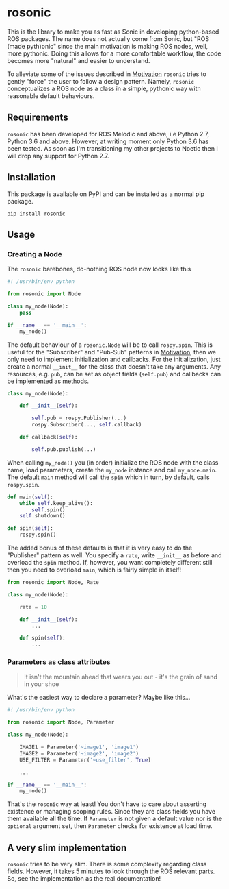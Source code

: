 # rosonic

This is the library to make you as fast as Sonic in developing python-based ROS
packages. The name does not actually come from Sonic, but "ROS (made pyth)onic"
since the main motivation is making ROS nodes, well, more pythonic. Doing this
allows for a more comfortable workflow, the code becomes more "natural" and
easier to understand.

To alleviate some of the issues described in [Motivation](docs/motivation.md)
`rosonic` tries to gently "force" the user to follow a design pattern. Namely,
`rosonic` conceptualizes a ROS node as a class in a simple, pythonic way with
reasonable default behaviours.


## Requirements

`rosonic` has been developed for ROS Melodic and above, i.e Python 2.7,
Python 3.6 and above. However, at writing moment only Python 3.6 has been
tested. As soon as I'm transitioning my other projects to Noetic then I will
drop any support for Python 2.7.


## Installation

This package is available on PyPI and can be installed as a normal pip package.

```
pip install rosonic
```


## Usage

### Creating a Node

The `rosonic` barebones, do-nothing ROS node now looks like this

```python
#! /usr/bin/env python

from rosonic import Node

class my_node(Node):
    pass

if __name__ == '__main__':
    my_node()
```

The default behaviour of a `rosonic.Node` will be to call `rospy.spin`. This is
useful for the "Subscriber" and "Pub-Sub" patterns in
[Motivation](docs/motivation.md), then we only need to implement initialization
and callbacks. For the initialization, just create a normal `__init__` for the
class that doesn't take any arguments. Any resources, e.g. `pub`, can be set as
object fields (`self.pub`) and callbacks can be implemented as methods.

```python
class my_node(Node):

    def __init__(self):

        self.pub = rospy.Publisher(...)
        rospy.Subscriber(..., self.callback)

    def callback(self):

        self.pub.publish(...)
```

When calling `my_node()` you (in order) initialize the ROS node with
the class name, load parameters, create the `my_node` instance and call
`my_node.main`. The default `main` method will call the `spin` which in turn,
by default, calls `rospy.spin`.

```python
def main(self):
    while self.keep_alive():
        self.spin()
    self.shutdown()

def spin(self):
    rospy.spin()
```

The added bonus of these defaults is that it is very easy to do the "Publisher"
pattern as well. You specify a `rate`, write `__init__` as before and overload
the `spin` method. If, however, you want completely different still then you
need to overload `main`, which is fairly simple in itself!

```python
from rosonic import Node, Rate

class my_node(Node):

    rate = 10

    def __init__(self):
        ...

    def spin(self):
        ...
```

### Parameters as class attributes

> It isn't the mountain ahead that wears you out - it's the grain of sand in
> your shoe

What's the easiest way to declare a parameter? Maybe like this...

```python
#! /usr/bin/env python

from rosonic import Node, Parameter

class my_node(Node):

    IMAGE1 = Parameter('~image1', 'image1')
    IMAGE2 = Parameter('~image2', 'image2')
    USE_FILTER = Parameter('~use_filter', True)

    ...

if __name__ == '__main__':
    my_node()
```

That's the `rosonic` way at least! You don't have to care about asserting
existence or managing scoping rules. Since they are class fields you have them
available all the time. If `Parameter` is not given a default value nor is the
`optional` argument set, then `Parameter` checks for existence at load time.


## A very slim implementation

`rosonic` tries to be very slim. There is some complexity regarding class
fields. However, it takes 5 minutes to look through the ROS relevant parts. So,
see the implementation as the real documentation!
